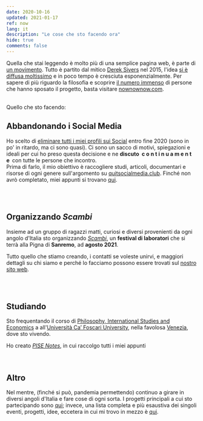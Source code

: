 ```yaml
---
date: 2020-10-16
updated: 2021-01-17
ref: now
lang: it
description: "Le cose che sto facendo ora"
hide: true
comments: false
---
```

<div class="blue box">
	Quella che stai leggendo è molto più di una semplice pagina web, è parte di <a href="https://sive.rs/nowff" title="Now page - Derek Sivers" rel="noopener noreferrer" target="_blank">un movimento</a>. Tutto è partito dal mitico <a href="https://sive.rs" title="Derek Sivers’ personal website" rel="noopener noreferrer" target="_blank">Derek Sivers</a> nel 2015, l'idea <a href="https://sive.rs/now3" rel="noopener noreferrer" target="_blank">si è diffusa moltissimo</a> e in poco tempo è cresciuta esponenzialmente. Per sapere di più riguardo la filosofia e scoprire <a href="https://nownownow.com" title="NowNowNow" rel="noopener noreferrer" target="_blank">il numero immenso</a> di persone che hanno sposato il progetto, basta visitare <a href="https://nownownow.com/about" title="About NowNowNow" rel="noopener noreferrer" target="_blank">nownownow.com</a>.
</div>

<br>

Quello che sto facendo:

## Abbandonando i Social Media

Ho scelto di <u class="double">eliminare tutti i miei profili sui Social</u> entro fine 2020 (sono in po' in ritardo, ma ci sono quasi). Ci sono un sacco di motivi, spiegazioni e ideali per cui ho preso questa decisione e ne **discuto&ensp;c o n t i n u a m e n t e**&ensp;con tutte le persone che incontro.\
Prima di farlo, il mio obiettivo è raccogliere studi, articoli, documentari e risorse di ogni genere sull'argomento su [quitsocialmedia.club](https://quitsocialmedia.club "Quit Social Media"). Finché non avrò completato, miei appunti si trovano [qui](https://quitsocialmedia.club/notes "Quit Social Media Notes").

<br>
<br>

## Organizzando <cite>Scambi</cite>

Insieme ad un gruppo di ragazzi matti, curiosi e diversi provenienti da ogni angolo d'Italia sto organizzando [<cite>Scambi</cite>](https://scambi.org "Scambi"), un **festival di laboratori** che si terrà alla Pigna di **Sanremo**, ad **agosto 2021**.

Tutto quello che stiamo creando, i contatti se voleste unirvi, e maggiori dettagli su chi siamo e perché lo facciamo possono essere trovati sul [nostro sito web](https://scambi.org "Scambi").

<br>
<br>

## Studiando

Sto frequentando il corso di [Philosophy, International Studies and Economics](https://unive.it/pise "la pagina del PISE sul sito di Ca' Foscari") a all'[Università Ca’ Foscari University](https://unive.it "il sito web di Ca' Foscari"), nella favolosa [Venezia](https://www.comune.venezia.it/ "Sito web del comune di Venezia"), dove sto vivendo.

<div class="blue box">
	Ho creato <cite><a href="https://pise-notes.tk" rel="noopener noreferrer" target="_blank" title="PISE notes">PISE Notes</a></cite>, in cui raccolgo tutti i miei appunti
</div>

<br>
<br>

## Altro

Nel mentre, (finché si può, pandemia permettendo) continuo a girare in diversi angoli d'Italia e fare cose di ogni sorta. I progetti principali a cui sto partecipando sono [qui](/cose "Cose"); invece, una lista completa e più esaustiva dei singoli eventi, progetti, idee, eccetera in cui mi trovo in mezzo è [qui](/tutto "Tutto").